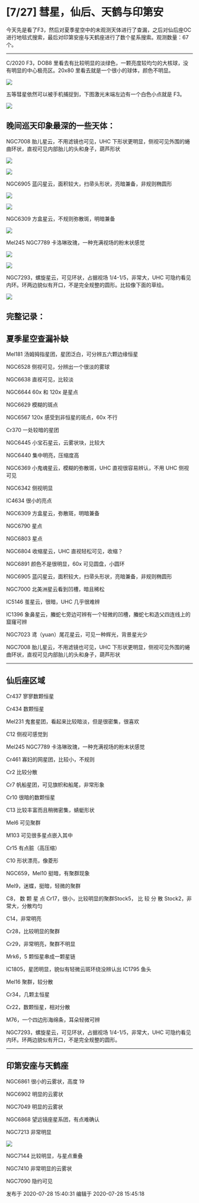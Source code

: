 # [7/27] 彗星，仙后、天鹤与印第安

今天先是看了F3，然后对夏季星空中的未观测天体进行了查漏，之后对仙后座OC进行地毯式搜索，最后对印第安座与天鹤座进行了数个星系搜索。观测数量：67个。

* * *

C/2020 F3，DOB8 里看去有比较明显的淡绿色，一颗亮度较均匀的大核球，没有明显的中心极亮区。20x80 里看去就是一个很小的球体，颜色不明显。

  

![](https://pic1.zhimg.com/v2-1754e6f17a7de70bea7171d7d461a29c_720w.jpg?source=d16d100b)

  

五等彗星依然可以被手机捕捉到，下图激光末端左边有一个白色小点就是 F3。

![](https://pic2.zhimg.com/v2-66271db51cf64bce568325669559481a_720w.jpg?source=d16d100b)

  

## 晚间巡天印象最深的一些天体：

NGC7008 胎儿星云，不用滤镜也可见，UHC 下形状更明显，侧视可见外围的蜷曲环状，直视可见内部胎儿的头和身子，葫芦形状

![](https://pic1.zhimg.com/v2-fee78cbbd87afc2b14af0188ffff5fa0_720w.jpg?source=d16d100b)

  

![](https://pic3.zhimg.com/v2-88fd92a88f4978293b8b1034aed9d6c1_720w.jpg?source=d16d100b)

  

  

NGC6905 蓝闪星云，面积较大，扫帚头形状，亮暗兼备，非规则椭圆形

  

  

![](https://pic2.zhimg.com/v2-0276a7cfd09829a4a8c8e941ff51696b_720w.jpg?source=d16d100b)

  

  

![](https://pic3.zhimg.com/v2-9dd026ba0479eb17a4cfdb08f3970691_720w.jpg?source=d16d100b)

  

  

NGC6309 方盒星云，不规则弥散斑，明暗兼备

  

![](https://pic1.zhimg.com/v2-5a778392545076ecfe609c8865e4bbba_720w.jpg?source=d16d100b)

  

  

Mel245 NGC7789 卡洛琳玫瑰，一种充满视场的粉末状感觉

  

![](https://pic2.zhimg.com/v2-3338661d7ceaeb471aaf54edded8a712_720w.jpg?source=d16d100b)

  

![](https://pic3.zhimg.com/v2-e4019befe264397db86d322f7c00eeb3_720w.jpg?source=d16d100b)

  

  

NGC7293，螺旋星云，可见环状，占据视场 1/4-1/5，非常大，UHC 可隐约看见内环。环两边貌似有开口，不是完全规整的圆形。比较像下面的草绘。

  

![](https://pic2.zhimg.com/v2-c14f6f71462a51150c9763a03c6327c7_720w.jpg?source=d16d100b)

  

  

## 完整记录：

  

##  **夏季星空查漏补缺**

Mel181 汤姆拇指星团，星团泛白，可分辨五六颗边缘恒星

NGC6528 侧视可见，分辨出一个很淡的雾球

NGC6638 直视可见，比较淡

NGC6644 60x 和 120x 是星点

NGC6629 模糊的斑点

NGC6567 120x 感受到非恒星的斑点，60x 不行

Cr370 一处较暗的星团

NGC6445 小宝石星云，云雾状块，比较大

  

NGC6440 集中明亮，压缩度高

NGC6369 小鬼魂星云，模糊的弥散斑，UHC 直视很容易辨认，不用 UHC 侧视可见

NGC6342 侧视明显

IC4634 很小的亮点

NGC6309 方盒星云，弥散斑，明暗兼备

NGC6790 星点

NGC6803 星点

NGC6804 收缩星云，UHC 直视轻松可见，收缩？

NGC6891 颜色不是很明显，60x 可见圆盘，小圆环

NGC6905 蓝闪星云，面积较大，扫帚头形状，亮暗兼备，非规则椭圆形

NGC7000 北美洲星云看到凹槽，暗且稀松

IC5146 茧星云，很暗，UHC 几乎很难辨

IC1396 象鼻星云，螣蛇七旁边可辨有一个轻微的凹槽，螣蛇七和造父四连线上的窟窿可辨

NGC7023 鸢（yuan）尾花星云，可见一种辉光，背景星光少

NGC7008 胎儿星云，不用滤镜也可见，UHC 下形状更明显，侧视可见外围的蜷曲环状，直视可见内部胎儿的头和身子，葫芦形状

* * *

## 仙后座区域

Cr437 寥寥数颗恒星

Cr434 数颗恒星

Mel231 鬼套星团，看起来比较暗淡，但是很密集，很喜欢

C12 侧视可感觉到

Mel245 NGC7789 卡洛琳玫瑰，一种充满视场的粉末状感觉

Cr461 寡妇的网星团，比较小，不规则

Cr2 比较分散

Cr7 帆船星团，可见旗帜和船尾，非常形象

Cr10 很暗的数颗恒星

C13 比较丰富而且稍微密集，蜻蜓形状

  

Mel6 可见聚群

M103 可见很多星点嵌入其中

Cr15 有点脏（高压缩）

C10 形状漂亮，像菱形

NGC659，Mel10 挺暗，有聚群现象

Mel9，迷蝶，挺暗，轻微的聚群

C8， 数 颗 星 点 Cr17，很小，比较明显的聚群Stock5， 比 较 分 散 Stock2，非常大，分散均匀

C14，非常明亮

Cr28，比较明显的聚群

Cr29，非常明亮，聚群不明显

Mrk6，5 颗恒星串成一颗星链

IC1805，星团明显，貌似有轻微云斑环绕没辨认出 IC1795 鱼头

Mel16 聚群，较分散

Cr34，几颗主恒星

Cr22，数颗恒星，相对分散

M76，一个四边形海绵条，耳朵轻微可辨

NGC7293，螺旋星云，可见环状，占据视场 1/4-1/5，非常大，UHC 可隐约看见内环。环两边貌似有开口，不是完全规整的圆形。

* * *

## 印第安座与天鹤座

NGC6861 很小的云雾状，高度 19

NGC6902 明显的云雾状

NGC7049 明显的云雾状

NGC6868 望远镜座星系团，有点难确认

NGC7213 非常明显

  

  

![](https://pica.zhimg.com/v2-a002be289a600b53a1c9668c5a6a1602_720w.jpg?source=d16d100b)

  

  

NGC7144 比较明显，与星点重叠

NGC7410 非常明显的云雾状

NGC7090 隐约可见

发布于 2020-07-28 15:40:31 编辑于 2020-07-28 15:45:18

